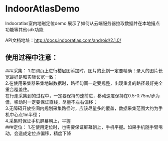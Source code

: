 # IndoorAtlasDemo
Indooratlas室内地磁定位demo
展示了如何从云端服务器拉取数据并在本地描点功能等其他sdk功能

API文档地址：http://docs.indooratlas.com/android/2.1.0/

使用过程中注意：
----------
###采集：
1.在网页上进行楼层图添加时，图片的比例一定要精确！录入的图片长宽最好是和实际长宽一致；    
2.在使用采集器采集地磁数据时，路径勾画一定要规整，出现重复的路径最好完全重合覆盖住。    
在行走采集到的过程中，一定要保持匀速前进，移动速度保持在0.5-0.75m/步为佳，移动时一定要保证直线，尽量不左右偏移；    
3.无障碍开放空间内规划采集路径时，应该尽量多的覆盖，数据采集范围大约为手机中心点1m半径；    
4.采集时保证手机屏幕朝上，平握    
###定位：
1.在使用定位时，也需要保证屏幕朝上，手机平握。如果手机随手臂甩动，会造成定位点偏移，精度下降
